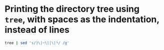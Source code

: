 # Printing the directory tree using `tree`, with spaces as the indentation, instead of lines

```sh
tree | sed 's/├\|─\|│\|└/ /g'
```
